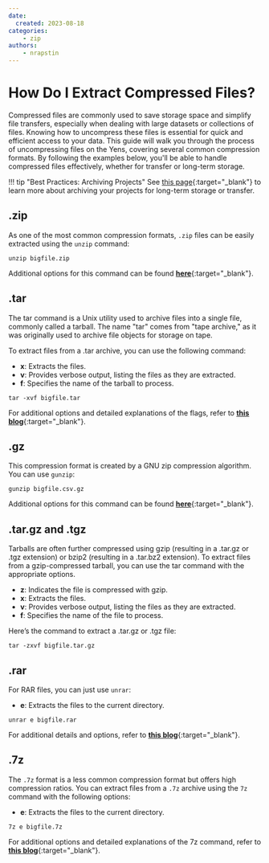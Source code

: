 ```yaml
---
date:
  created: 2023-08-18
categories:
    - zip
authors:
    - nrapstin
---
```


# How Do I Extract Compressed Files?

Compressed files are commonly used to save storage space and simplify file transfers, especially when dealing with large datasets or collections of files. Knowing how to uncompress these files is essential for quick and efficient access to your data. This guide will walk you through the process of uncompressing files on the Yens, covering several common compression formats. By following the examples below, you'll be able to handle compressed files effectively, whether for transfer or long-term storage.

<!-- more -->


!!! tip "Best Practices: Archiving Projects"
    See [this page](/_user_guide/archiving/?h=archive){:target="_blank"} to learn more about archiving your projects for long-term storage or transfer.

## .zip
As one of the most common compression formats, `.zip` files can be easily extracted using the `unzip` command:

```title="Terminal Command"
unzip bigfile.zip
```
Additional options for this command can be found [**here**](https://linuxize.com/post/how-to-unzip-files-in-linux/){:target="_blank"}.

## .tar
The tar command is a Unix utility used to archive files into a single file, commonly called a tarball. The name "tar" comes from "tape archive," as it was originally used to archive file objects for storage on tape.

To extract files from a .tar archive, you can use the following command:

- **x**: Extracts the files.
- **v**: Provides verbose output, listing the files as they are extracted.
- **f**: Specifies the name of the tarball to process.

```title="Terminal Command"
tar -xvf bigfile.tar
```
For additional options and detailed explanations of the flags, refer to [**this blog**](https://www.geeksforgeeks.org/tar-command-linux-examples/){:target="_blank"}.

## .gz
This compression format is created by a GNU zip compression algorithm. You can use `gunzip`:
```title="Terminal Command"
gunzip bigfile.csv.gz
```
Additional options for this command can be found [**here**](https://www.geeksforgeeks.org/gunzip-command-in-linux-with-examples/){:target="_blank"}.

## .tar.gz and .tgz

Tarballs are often further compressed using gzip (resulting in a .tar.gz or .tgz extension) or bzip2 (resulting in a .tar.bz2 extension). To extract files from a gzip-compressed tarball, you can use the tar command with the appropriate options.

- **z**: Indicates the file is compressed with gzip.
- **x**: Extracts the files.
- **v**: Provides verbose output, listing the files as they are extracted.
- **f**: Specifies the name of the file to process.

Here’s the command to extract a .tar.gz or .tgz file:

```title="Terminal Command"
tar -zxvf bigfile.tar.gz  
```

## .rar
For RAR files, you can just use `unrar`:

- **e**: Extracts the files to the current directory.

```title="Terminal Command"
unrar e bigfile.rar
```

For additional details and options, refer to [**this blog**](https://www.tecmint.com/how-to-open-extract-and-create-rar-files-in-linux/){:target="_blank"}.

## .7z
The `.7z` format is a less common compression format but offers high compression ratios. You can extract files from a `.7z` archive using the `7z` command with the following options:

- **e**: Extracts the files to the current directory.

```title="Terminal Command"
7z e bigfile.7z
```
For additional options and detailed explanations of the 7z command, refer to [**this blog**](https://itsfoss.com/use-7zip-ubuntu-linux/){:target="_blank"}.